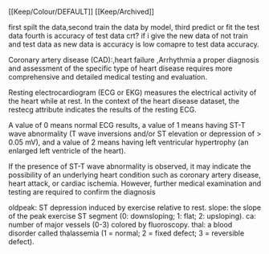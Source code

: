 [[Keep/Colour/DEFAULT]] [[Keep/Archived]] 

first spilt the data,second train the data by model, third predict or fit the test data fourth is accuracy of test data crt?
if i give the new data of not train and test data as new data is accuracy is low comapre to test data accuracy.

Coronary artery disease (CAD):,heart failure ,Arrhythmia  a proper diagnosis and assessment of the specific type of heart disease requires more comprehensive and detailed medical testing and evaluation.

Resting electrocardiogram (ECG or EKG) measures the electrical activity of the heart while at rest. In the context of the heart disease dataset, the restecg attribute indicates the results of the resting ECG.

A value of 0 means normal ECG results, a value of 1 means having ST-T wave abnormality (T wave inversions and/or ST elevation or depression of > 0.05 mV), and a value of 2 means having left ventricular hypertrophy (an enlarged left ventricle of the heart).

If the presence of ST-T wave abnormality is observed, it may indicate the possibility of an underlying heart condition such as coronary artery disease, heart attack, or cardiac ischemia. However, further medical examination and testing are required to confirm the diagnosis

oldpeak: ST depression induced by exercise relative to rest.
slope: the slope of the peak exercise ST segment (0: downsloping; 1: flat; 2: upsloping).
ca: number of major vessels (0-3) colored by fluoroscopy.
thal: a blood disorder called thalassemia (1 = normal; 2 = fixed defect; 3 = reversible defect).
